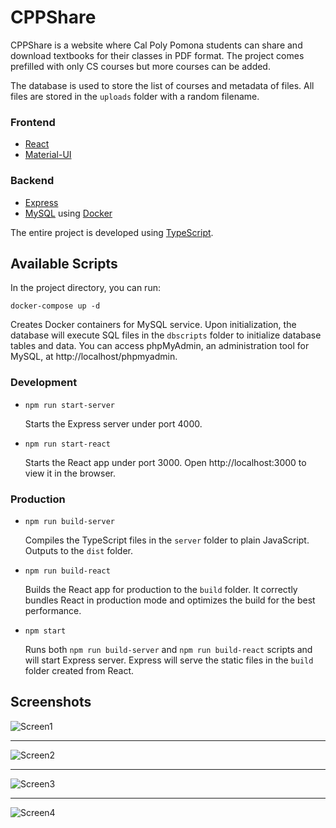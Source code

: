 # CPPShare

CPPShare is a website where Cal Poly Pomona students can share and download textbooks for their classes in PDF format. The project comes prefilled with only CS courses but more courses can be added. 

The database is used to store the list of courses and metadata of files. All files are stored in the `uploads` folder with a random filename.

### Frontend
* [React](https://reactjs.org/)
* [Material-UI](https://material-ui.com/)

### Backend
* [Express](https://expressjs.com/)
* [MySQL](https://www.npmjs.com/package/mysql2) using [Docker](https://www.docker.com/)

The entire project is developed using [TypeScript](https://www.typescriptlang.org/).


## Available Scripts

In the project directory, you can run:

`docker-compose up -d`

Creates Docker containers for MySQL service. Upon initialization, the database will execute SQL files in the `dbscripts` folder to initialize database tables and data. You can access phpMyAdmin, an administration tool for MySQL, at http://localhost/phpmyadmin.

### Development

* `npm run start-server`
  
  Starts the Express server under port 4000.

* `npm run start-react`

  Starts the React app under port 3000. Open http://localhost:3000 to view it in the browser.

### Production

* `npm run build-server`

  Compiles the TypeScript files in the `server` folder to plain JavaScript. Outputs to the `dist` folder.

* `npm run build-react`
  
  Builds the React app for production to the `build` folder. It correctly bundles React in production mode and optimizes the build for the best performance.

* `npm start`

  Runs both `npm run build-server` and `npm run build-react` scripts and will start Express server. Express will serve the static files in the `build` folder created from React.

## Screenshots

![Screen1](https://i.imgur.com/JjhJZal.png)

---

![Screen2](https://i.imgur.com/swMy2Zd.png)

---

![Screen3](https://i.imgur.com/j0fmK1K.png)

---

![Screen4](https://i.imgur.com/x2vDdJX.png)
